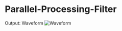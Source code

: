 # Parallel-Processing-Filter

Output: Waveform
![Waveform](https://github.com/user-attachments/assets/293f0d2c-2599-4fd3-94ec-8175b7905e07)

